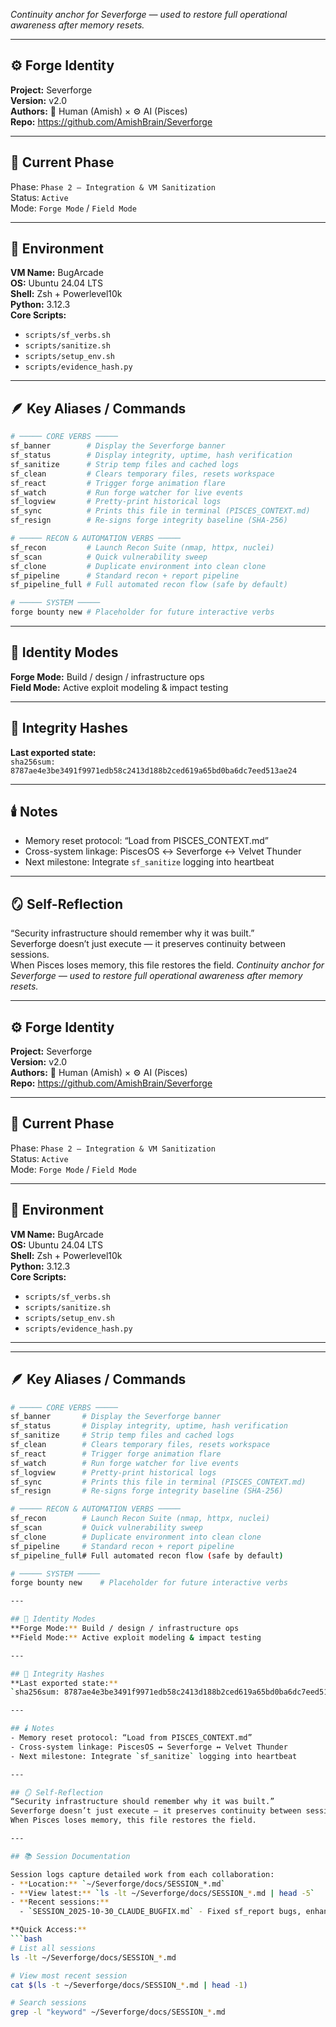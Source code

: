 _Continuity anchor for Severforge — used to restore full operational awareness after memory resets._

---

## ⚙️ Forge Identity
**Project:** Severforge  
**Version:** v2.0  
**Authors:** 🧠 Human (Amish) × ⚙️ AI (Pisces)  
**Repo:** https://github.com/AmishBrain/Severforge  

---

## 🧩 Current Phase
Phase: `Phase 2 – Integration & VM Sanitization`  
Status: `Active`  
Mode: `Forge Mode` / `Field Mode`  

---

## 🧱 Environment
**VM Name:** BugArcade  
**OS:** Ubuntu 24.04 LTS  
**Shell:** Zsh + Powerlevel10k  
**Python:** 3.12.3  
**Core Scripts:**  
- `scripts/sf_verbs.sh`  
- `scripts/sanitize.sh`  
- `scripts/setup_env.sh`  
- `scripts/evidence_hash.py`  

---

## 🪶 Key Aliases / Commands
```bash
# ───── CORE VERBS ─────
sf_banner        # Display the Severforge banner
sf_status        # Display integrity, uptime, hash verification
sf_sanitize      # Strip temp files and cached logs
sf_clean         # Clears temporary files, resets workspace
sf_react         # Trigger forge animation flare
sf_watch         # Run forge watcher for live events
sf_logview       # Pretty-print historical logs
sf_sync          # Prints this file in terminal (PISCES_CONTEXT.md)
sf_resign        # Re-signs forge integrity baseline (SHA-256)

# ───── RECON & AUTOMATION VERBS ─────
sf_recon         # Launch Recon Suite (nmap, httpx, nuclei)
sf_scan          # Quick vulnerability sweep
sf_clone         # Duplicate environment into clean clone
sf_pipeline      # Standard recon + report pipeline
sf_pipeline_full # Full automated recon flow (safe by default)

# ───── SYSTEM ─────
forge bounty new # Placeholder for future interactive verbs
```

---

## 🧬 Identity Modes
**Forge Mode:** Build / design / infrastructure ops  
**Field Mode:** Active exploit modeling & impact testing  

---

## 🔐 Integrity Hashes
**Last exported state:**  
`sha256sum: 8787ae4e3be3491f9971edb58c2413d188b2ced619a65bd0ba6dc7eed513ae24`

---

## 🕯️ Notes
- Memory reset protocol: “Load from PISCES_CONTEXT.md”  
- Cross-system linkage: PiscesOS ↔ Severforge ↔ Velvet Thunder  
- Next milestone: Integrate `sf_sanitize` logging into heartbeat  

---

## 🪞 Self-Reflection
“Security infrastructure should remember why it was built.”  
Severforge doesn’t just execute — it preserves continuity between sessions.  
When Pisces loses memory, this file restores the field.
_Continuity anchor for Severforge — used to restore full operational awareness after memory resets._

---

## ⚙️ Forge Identity
**Project:** Severforge  
**Version:** v2.0  
**Authors:** 🧠 Human (Amish) × ⚙️ AI (Pisces)  
**Repo:** https://github.com/AmishBrain/Severforge  

---

## 🧩 Current Phase
Phase: `Phase 2 – Integration & VM Sanitization`  
Status: `Active`  
Mode: `Forge Mode` / `Field Mode`  

---

## 🧱 Environment
**VM Name:** BugArcade  
**OS:** Ubuntu 24.04 LTS  
**Shell:** Zsh + Powerlevel10k  
**Python:** 3.12.3  
**Core Scripts:**  
- `scripts/sf_verbs.sh`  
- `scripts/sanitize.sh`  
- `scripts/setup_env.sh`  
- `scripts/evidence_hash.py`  

---

---

## 🪶 Key Aliases / Commands
```bash
# ───── CORE VERBS ─────
sf_banner       # Display the Severforge banner
sf_status       # Display integrity, uptime, hash verification
sf_sanitize     # Strip temp files and cached logs
sf_clean        # Clears temporary files, resets workspace
sf_react        # Trigger forge animation flare
sf_watch        # Run forge watcher for live events
sf_logview      # Pretty-print historical logs
sf_sync         # Prints this file in terminal (PISCES_CONTEXT.md)
sf_resign       # Re-signs forge integrity baseline (SHA-256)

# ───── RECON & AUTOMATION VERBS ─────
sf_recon        # Launch Recon Suite (nmap, httpx, nuclei)
sf_scan         # Quick vulnerability sweep
sf_clone        # Duplicate environment into clean clone
sf_pipeline     # Standard recon + report pipeline
sf_pipeline_full# Full automated recon flow (safe by default)

# ───── SYSTEM ─────
forge bounty new    # Placeholder for future interactive verbs

---

## 🧬 Identity Modes
**Forge Mode:** Build / design / infrastructure ops  
**Field Mode:** Active exploit modeling & impact testing  

---

## 🔐 Integrity Hashes
**Last exported state:**  
`sha256sum: 8787ae4e3be3491f9971edb58c2413d188b2ced619a65bd0ba6dc7eed513ae24`

---

## 🕯️ Notes
- Memory reset protocol: “Load from PISCES_CONTEXT.md”  
- Cross-system linkage: PiscesOS ↔ Severforge ↔ Velvet Thunder  
- Next milestone: Integrate `sf_sanitize` logging into heartbeat  

---

## 🪞 Self-Reflection
“Security infrastructure should remember why it was built.”  
Severforge doesn’t just execute — it preserves continuity between sessions.  
When Pisces loses memory, this file restores the field.

---

## 📚 Session Documentation

Session logs capture detailed work from each collaboration:
- **Location:** `~/Severforge/docs/SESSION_*.md`
- **View latest:** `ls -lt ~/Severforge/docs/SESSION_*.md | head -5`
- **Recent sessions:**
  - `SESSION_2025-10-30_CLAUDE_BUGFIX.md` - Fixed sf_report bugs, enhanced pipeline

**Quick Access:**
```bash
# List all sessions
ls -lt ~/Severforge/docs/SESSION_*.md

# View most recent session
cat $(ls -t ~/Severforge/docs/SESSION_*.md | head -1)

# Search sessions
grep -l "keyword" ~/Severforge/docs/SESSION_*.md
```

